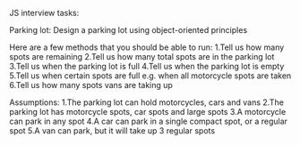 JS interview tasks:

Parking lot:
Design a parking lot using object-oriented principles

Here are a few methods that you should be able to run:
1.Tell us how many spots are remaining
2.Tell us how many total spots are in the parking lot
3.Tell us when the parking lot is full
4.Tell us when the parking lot is empty
5.Tell us when certain spots are full e.g. when all motorcycle spots are taken
6.Tell us how many spots vans are taking up

Assumptions:
1.The parking lot can hold motorcycles, cars and vans
2.The parking lot has motorcycle spots, car spots and large spots
3.A motorcycle can park in any spot
4.A car can park in a single compact spot, or a regular spot
5.A van can park, but it will take up 3 regular spots

